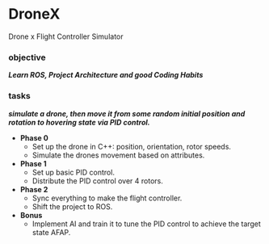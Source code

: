 # DroneX
Drone x Flight Controller Simulator

### objective
***Learn ROS, Project Architecture and good Coding Habits***

### tasks
  ***simulate a drone, then move it from some random initial position and rotation to hovering state via PID control.***  
- **Phase 0**
  - Set up the drone in C++: position, orientation, rotor speeds. 
  - Simulate the drones movement based on attributes.
- **Phase 1**
  - Set up basic PID control.
  - Distribute the PID control over 4 rotors.
- **Phase 2**
  - Sync everything to make the flight controller.
  - Shift the project to ROS.
- **Bonus**
  - Implement AI and train it to tune the PID control to achieve the target state AFAP.
